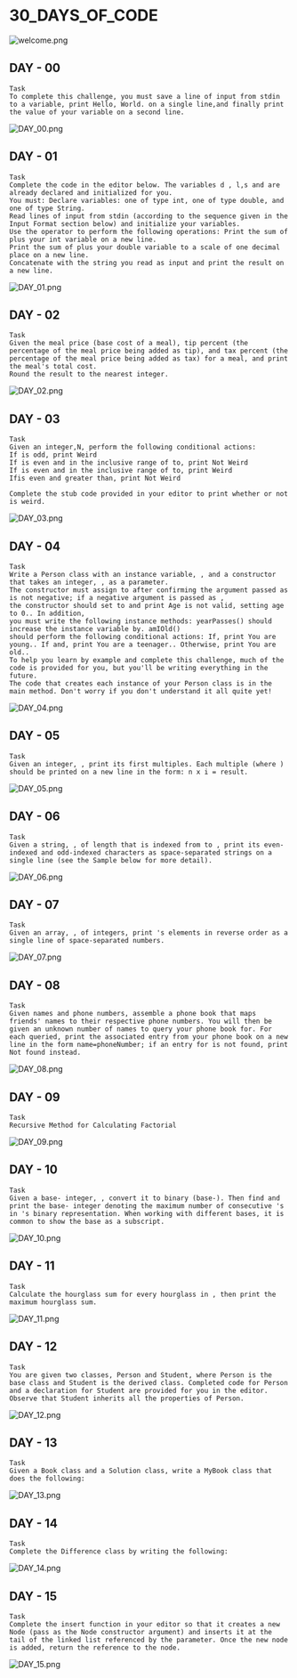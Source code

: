 # 30_DAYS_OF_CODE
![welcome.png](IMAGES/welcome.png)

## DAY - 00
```
Task
To complete this challenge, you must save a line of input from stdin to a variable, print Hello, World. on a single line,and finally print the value of your variable on a second line.
```
![DAY_00.png](IMAGES/DAY_00.png)
## DAY - 01
```
Task
Complete the code in the editor below. The variables d , l,s and are already declared and initialized for you. 
You must: Declare variables: one of type int, one of type double, and one of type String.
Read lines of input from stdin (according to the sequence given in the Input Format section below) and initialize your variables.
Use the operator to perform the following operations: Print the sum of plus your int variable on a new line.
Print the sum of plus your double variable to a scale of one decimal place on a new line.
Concatenate with the string you read as input and print the result on a new line. 
```
![DAY_01.png](IMAGES/DAY_01.png)
## DAY - 02
```
Task
Given the meal price (base cost of a meal), tip percent (the percentage of the meal price being added as tip), and tax percent (the percentage of the meal price being added as tax) for a meal, and print the meal's total cost. 
Round the result to the nearest integer.
```
![DAY_02.png](IMAGES/DAY_02.png)
## DAY - 03
```
Task
Given an integer,N, perform the following conditional actions:
If is odd, print Weird
If is even and in the inclusive range of to, print Not Weird
If is even and in the inclusive range of to, print Weird
Ifis even and greater than, print Not Weird

Complete the stub code provided in your editor to print whether or not is weird.
```
![DAY_03.png](IMAGES/DAY_03.png)
## DAY - 04
```
Task
Write a Person class with an instance variable, , and a constructor that takes an integer, , as a parameter. 
The constructor must assign to after confirming the argument passed as is not negative; if a negative argument is passed as , 
the constructor should set to and print Age is not valid, setting age to 0.. In addition, 
you must write the following instance methods: yearPasses() should increase the instance variable by. amIOld() 
should perform the following conditional actions: If, print You are young.. If and, print You are a teenager.. Otherwise, print You are old..
To help you learn by example and complete this challenge, much of the code is provided for you, but you'll be writing everything in the future. 
The code that creates each instance of your Person class is in the main method. Don't worry if you don't understand it all quite yet!
```
![DAY_04.png](IMAGES/DAY_04.png)
## DAY - 05
```
Task
Given an integer, , print its first multiples. Each multiple (where ) should be printed on a new line in the form: n x i = result.
```
![DAY_05.png](IMAGES/DAY_05.png)
## DAY - 06

```
Task
Given a string, , of length that is indexed from to , print its even-indexed and odd-indexed characters as space-separated strings on a single line (see the Sample below for more detail). 

```
![DAY_06.png](IMAGES/DAY_06.png)
## DAY - 07
```
Task
Given an array, , of integers, print 's elements in reverse order as a single line of space-separated numbers.
```
![DAY_07.png](IMAGES/DAY_07.png)
## DAY - 08
```
Task
Given names and phone numbers, assemble a phone book that maps friends' names to their respective phone numbers. You will then be given an unknown number of names to query your phone book for. For each queried, print the associated entry from your phone book on a new line in the form name=phoneNumber; if an entry for is not found, print Not found instead.
```
![DAY_08.png](IMAGES/DAY_08.png)
## DAY - 09
```
Task
Recursive Method for Calculating Factorial

```
![DAY_09.png](IMAGES/DAY_09.png)
## DAY - 10
```
Task
Given a base- integer, , convert it to binary (base-). Then find and print the base- integer denoting the maximum number of consecutive 's in 's binary representation. When working with different bases, it is common to show the base as a subscript.

```
![DAY_10.png](IMAGES/DAY_10.png)
## DAY - 11
```
Task
Calculate the hourglass sum for every hourglass in , then print the maximum hourglass sum.

```
![DAY_11.png](IMAGES/DAY_11.png)
## DAY - 12
```
Task
You are given two classes, Person and Student, where Person is the base class and Student is the derived class. Completed code for Person and a declaration for Student are provided for you in the editor. Observe that Student inherits all the properties of Person.

```
![DAY_12.png](IMAGES/DAY_12.png)
## DAY - 13
```
Task
Given a Book class and a Solution class, write a MyBook class that does the following:

```
![DAY_13.png](IMAGES/DAY_13.png)
## DAY - 14
```
Task
Complete the Difference class by writing the following:

```
![DAY_14.png](IMAGES/DAY_14.png)
## DAY - 15

```
Task
Complete the insert function in your editor so that it creates a new Node (pass as the Node constructor argument) and inserts it at the tail of the linked list referenced by the parameter. Once the new node is added, return the reference to the node. 
```
![DAY_15.png](IMAGES/DAY_15.png)